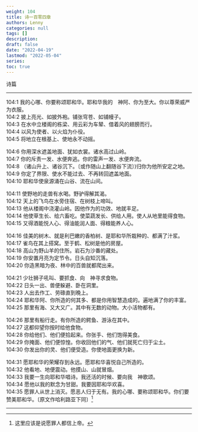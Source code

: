 ```yaml
---
weight: 104
title: 诗一百零四章
authors: Lenny
categories: null
tags: []
description: 
draft: false
date: "2022-04-19"
lastmod: "2022-05-04"
series: 
toc: true
---
```

诗篇
<!--more-->
---

104:1 我的心哪、你要称颂耶和华。耶和华我的　神阿、你为至大。你以尊荣威严为衣服。  
104:2 披上亮光、如披外袍。铺张穹苍、如铺幔子。  
104:3 在水中立楼阁的栋梁、用云彩为车辇、借着风的翅膀而行。  
104:4 以风为使者、以火焰为仆役。  
104:5 将地立在根基上、使地永不动摇。  

104:6 你用深水遮盖地面、犹如衣裳。诸水高过山岭。  
104:7 你的斥责一发、水便奔逃。你的雷声一发、水便奔流。  
104:8 （诸山升上、诸谷沉下。〔或作随山上翻随谷下流〕)归你为他所安定之地。  
104:9 你定了界限、使水不能过去、不再转回遮盖地面。  
104:10 耶和华使泉源涌在山谷、流在山间。  

104:11 使野地的走兽有水喝。野驴得解其渴。  
104:12 天上的飞鸟在水旁住宿、在树枝上啼叫。  
104:13 他从楼阁中浇灌山岭。因他作为的功效、地就丰足。  
104:14 他使草生长、给六畜吃。使菜蔬发长、供给人用。使人从地里能得食物。  
104:15 又得酒能悦人心、得油能润人面、得粮能养人心。  

104:16 佳美的树木、就是利巴嫩的香柏树、是耶和华所栽种的、都满了汁浆。  
104:17 雀鸟在其上搭窝。至于鹤、松树是他的房屋。  
104:18 高山为野山羊的住所。岩石为沙番的藏处。  
104:19 你安置月亮为定节令。日头自知沉落。  
104:20 你造黑暗为夜、林中的百兽就都爬出来。  

104:21 少壮狮子吼叫、要抓食、向　神寻求食物。  
104:22 日头一出、兽便躲避、卧在洞里。  
104:23 人出去作工、劳碌直到晚上。  
104:24 耶和华阿、你所造的何其多、都是你用智慧造成的。遍地满了你的丰富。  
104:25 那里有海、又大又广。其中有无数的动物。大小活物都有。  

104:26 那里有船行走。有你所造的鳄鱼、游泳在其中。  
104:27 这都仰望你按时给他食物。  
104:28 你给他们、他们便拾起来。你张手、他们饱得美食。  
104:29 你掩面、他们便惊惶。你收回他们的气、他们就死亡归于尘土。  
104:30 你发出你的灵、他们便受造。你使地面更换为新。  

104:31 愿耶和华的荣耀存到永远。愿耶和华喜悦自己所造的。  
104:32 他看地、地便震动。他摸山、山就冒烟。  
104:33 我要一生向耶和华唱诗。我还活的时候、要向我　神歌颂。  
104:34 愿他以我的默念为甘甜。我要因耶和华欢喜。  
104:35 愿罪人从世上消灭。愿恶人归于无有。我的心哪、要称颂耶和华。你们要赞美耶和华。〔原文作哈利路亚下同〕[^1]  


---
[^1]: 这里应该是说愿罪人都信上帝。